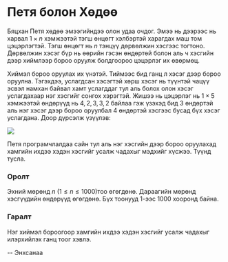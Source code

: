 Петя болон Хөдөө
================
Бяцхан Петя хөдөө эмээгийндээ олон удаа очдог. Эмээ нь дээрээс нь харвал $1 × n$
хэмжээтэй тэгш өнцөгт хэлбэртэй харагдах маш том цэцэрлэгтэй. Тэгш өнцөгт нь $n$
тэнцүү дөрвөлжин хэсгээс тогтоно. Дөрвөлжин хэсэг бүр нь өөрийн гэсэн өндөртөй
болон аль ч хэсгийн дээр хиймлээр бороо оруулж болдгоороо цэцэрлэг их
өвөрмөц.

Хиймэл бороо оруулах их үнэтэй. Тиймээс бид ганц л хэсэг дээр бороо оруулна.
Тэгэхдээ, услагдсан хэсэгтэй хөрш хэсэг нь түүнтэй чацүү эсвэл намхан байвал
хамт услагддаг тул аль болох олон хэсэг услагдахаар нэг хэсгийг сонгох хэрэгтэй.
Жишээ нь цэцэрлэг нь $1 × 5$ хэмжээтэй өндөрүүд нь $4, 2, 3, 3, 2$ байлаа гэж
үзэхэд бид $3$ өндөртэй аль нэг хэсэг дээр бороо оруулбал $4$ өндөртэй хэсгээс бусад
бүх хэсэг услагдана. Доор дүрсэлж үзүүлэв:

![][1]

Петя програмчлалдаа сайн тул аль нэг хэсгийн дээр бороо оруулахад хамгийн ихдээ
хэдэн хэсгийг усалж чадахыг мэдхийг хүсжээ. Түүнд тусла.


### Оролт
Эхний мөрөнд $n$ ($1 ≤ n ≤ 1000$)тоо өгөгдөнө. Дараагийн мөрөнд хэсгүүдийн
өндөрүүд өгөгдөнө. Бүх тоонууд $1$-ээс $1000$ хооронд байна.


### Гаралт
Нэг хиймэл бороогоор хамгийн ихдээ хэдэн хэсгийг усалж чадахыг илэрхийлэх ганц
тоог хэвлэ.

  [1]: http://espresso.codeforces.com/919f9d129465552c31029df6a29ef6374681f956.png

-- Энхсанаа
